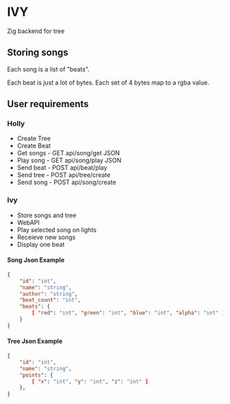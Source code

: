 # IVY
Zig backend for tree

## Storing songs

Each song is a list of "beats".

Each beat is just a lot of bytes.
Each set of 4 bytes map to a rgba value.

## User requirements

### Holly
- Create Tree
- Create Beat
- Get songs -           GET api/song/get            JSON
- Play song -           GET api/song/play           JSON
- Send beat -           POST api/beat/play
- Send tree -           POST api/tree/create
- Send song -           POST api/song/create

### Ivy
- Store songs and tree
- WebAPI
- Play selected song on lights
- Receieve new songs
- Display one beat

#### Song Json Example
```json
{
    "id": "int",
    "name": "string",
    "author": "string",
    "beat_count": "int",
    "beats": {
        [ "red": "int", "green": "int", "blue": "int", "alpha": "int" ]
    }
}
```

#### Tree Json Example
```json
{
    "id": "int",
    "name": "string",
    "points": {
        [ "x": "int", "y": "int", "z": "int" ]
    },
}
```
